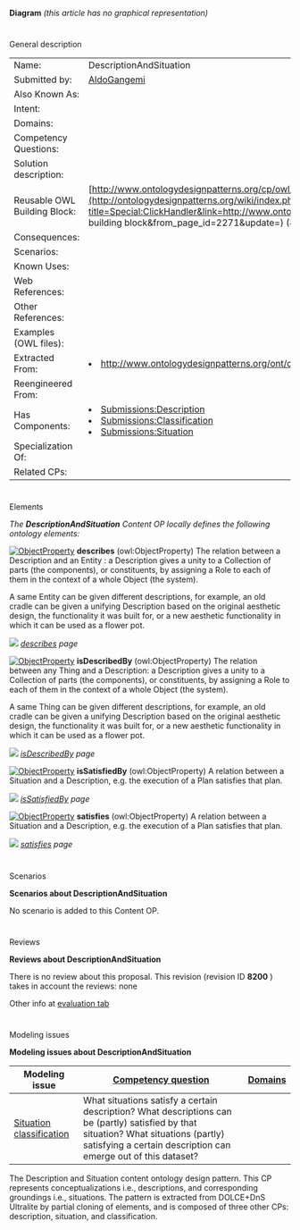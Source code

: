 __Diagram__ 
_(this article has no graphical representation)_ 




# 

 General description




|  |  |
| --- | --- |
|  Name:  |  DescriptionAndSituation  |
|  Submitted by:  | [AldoGangemi](../User/AldoGangemi "User:AldoGangemi")  |
|  Also Known As:  |  |
|  Intent:  |  |
|  Domains:  |  |
|  Competency Questions:  |  |
|  Solution description:  |  |
|  Reusable OWL Building Block:  | [http://www.ontologydesignpatterns.org/cp/owl/descriptionandsituation.owl](http://ontologydesignpatterns.org/wiki/index.php?title=Special:ClickHandler&link=http://www.ontologydesignpatterns.org/cp/owl/descriptionandsituation.owl&message=OWL building block&from_page_id=2271&update=)  (836)  |
|  Consequences:  |  |
|  Scenarios:  |  |
|  Known Uses:  |  |
|  Web References:  |  |
|  Other References:  |  |
|  Examples (OWL files):  |  |
|  Extracted From:  | <li><a class="external free" href="http://www.ontologydesignpatterns.org/ont/dul/DUL.owl" rel="nofollow" title="http://www.ontologydesignpatterns.org/ont/dul/DUL.owl">        http://www.ontologydesignpatterns.org/ont/dul/DUL.owl       </a></li> |
|  Reengineered From:  |  |
|  Has Components:  | <li><a href="Submissions%253ADescription.html" title="Submissions:Description">        Submissions:Description       </a></li><li><a href="Submissions%253AClassification.html" title="Submissions:Classification">        Submissions:Classification       </a></li><li><a href="Submissions%253ASituation.html" title="Submissions:Situation">        Submissions:Situation       </a></li> |
|  Specialization Of:  |  |
|  Related CPs:  |  |



  





# 

 Elements



_The
 __DescriptionAndSituation__ 
 Content OP locally defines the following ontology elements:_ 





[![ObjectProperty](../../../../images/thumb/c/c3/ObjectProperty.gif/20px-ObjectProperty.gif)](../Image/ObjectProperty.gif "ObjectProperty")
__describes__ 
 (owl:ObjectProperty) The relation between a Description and an Entity : a Description gives a unity to a Collection of parts (the components), or constituents, by assigning a Role to each of them in the context of a whole Object (the system).
 
 A same Entity can be given different descriptions, for example, an old cradle can be given a unifying Description based on the original aesthetic design, the functionality it was built for, or a new aesthetic functionality in which it can be used as a flower pot.
 



[![](../../../../images/thumb/8/87/ArrowRight.gif/11px-ArrowRight.gif)](../Image/ArrowRight.gif "ArrowRight.gif")
_[describes](../Submissions/DescriptionAndSituation/describes "Submissions:DescriptionAndSituation/describes") 
 page_ 



[![ObjectProperty](../../../../images/thumb/c/c3/ObjectProperty.gif/20px-ObjectProperty.gif)](../Image/ObjectProperty.gif "ObjectProperty")
__isDescribedBy__ 
 (owl:ObjectProperty) The relation between any Thing and a Description: a Description gives a unity to a Collection of parts (the components), or constituents, by assigning a Role to each of them in the context of a whole Object (the system).
 
 A same Thing can be given different descriptions, for example, an old cradle can be given a unifying Description based on the original aesthetic design, the functionality it was built for, or a new aesthetic functionality in which it can be used as a flower pot.
 



[![](../../../../images/thumb/8/87/ArrowRight.gif/11px-ArrowRight.gif)](../Image/ArrowRight.gif "ArrowRight.gif")
_[isDescribedBy](../Submissions/DescriptionAndSituation/isDescribedBy "Submissions:DescriptionAndSituation/isDescribedBy") 
 page_ 



[![ObjectProperty](../../../../images/thumb/c/c3/ObjectProperty.gif/20px-ObjectProperty.gif)](../Image/ObjectProperty.gif "ObjectProperty")
__isSatisfiedBy__ 
 (owl:ObjectProperty) A relation between a Situation and a Description, e.g. the execution of a Plan satisfies that plan.
 
[![](../../../../images/thumb/8/87/ArrowRight.gif/11px-ArrowRight.gif)](../Image/ArrowRight.gif "ArrowRight.gif")
_[isSatisfiedBy](../Submissions/DescriptionAndSituation/isSatisfiedBy "Submissions:DescriptionAndSituation/isSatisfiedBy") 
 page_ 



[![ObjectProperty](../../../../images/thumb/c/c3/ObjectProperty.gif/20px-ObjectProperty.gif)](../Image/ObjectProperty.gif "ObjectProperty")
__satisfies__ 
 (owl:ObjectProperty) A relation between a Situation and a Description, e.g. the execution of a Plan satisfies that plan.
 
[![](../../../../images/thumb/8/87/ArrowRight.gif/11px-ArrowRight.gif)](../Image/ArrowRight.gif "ArrowRight.gif")
_[satisfies](../Submissions/DescriptionAndSituation/satisfies "Submissions:DescriptionAndSituation/satisfies") 
 page_ 


  





# 

 Scenarios




__Scenarios about DescriptionAndSituation__ 


 No scenario is added to this Content OP.
 




# 

 Reviews




__Reviews about DescriptionAndSituation__ 


 There is no review about this proposal.
This revision (revision ID
 __8200__ 
 ) takes in account the reviews: none
 



 Other info at
 [evaluation tab](http://ontologydesignpatterns.org/wiki/index.php?title=Submissions:DescriptionAndSituation&action=evaluation "http://ontologydesignpatterns.org/wiki/index.php?title=Submissions:DescriptionAndSituation&action=evaluation") 





# 

 Modeling issues




__Modeling issues about DescriptionAndSituation__ 



|  Modeling issue  | [Competency question](../Property/CompetencyQuestion "Property:CompetencyQuestion")  | [Domains](../Property/Domain "Property:Domain")  |
| --- | --- | --- |
| [Situation classification](../Community/Situation_classification "Community:Situation classification")  |  What situations satisfy a certain description? What descriptions can be (partly) satisfied by that situation? What situations (partly) satisfying a certain description can emerge out of this dataset?  |  |




 The Description and Situation content ontology design pattern. This CP represents conceptualizations i.e., descriptions, and corresponding groundings i.e., situations. The pattern is extracted from DOLCE+DnS Ultralite by partial cloning of elements, and is composed of three other CPs: description, situation, and classification.
